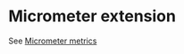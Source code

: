 # Micrometer extension

See [Micrometer metrics](../../../../docs/developer/decision-records/2022-02-07-micrometer-metrics/README.md)

